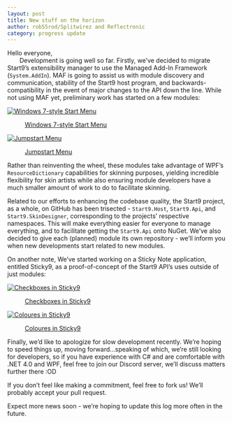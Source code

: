 ```yaml
---
layout: post
title: New stuff on the horizon
author: rob55rod/Splitwirez and Reflectronic
category: progress update
---
```

Hello everyone,  
&emsp;&emsp;Development is going well so far. Firstly, we’ve decided to migrate Start9’s extensibility manager 
to use the Managed Add-In Framework (`System.AddIn`). MAF is going to assist us with module discovery and 
communication, stability of the Start9 host program, and backwards-compatibility in the event of major changes 
to the API down the line. While not using MAF yet, preliminary work has started on a few modules:  

<div class="gallery">
<a href="https://i.imgur.com/650TMQe.png" data-size="411x536">
	<img src="https://i.imgur.com/gOt2hgf.jpg" alt="Windows 7-style Start Menu" />
	<figure>Windows 7-style Start Menu</figure>
</a>
<a href="https://i.imgur.com/l3PDHb1.gif" data-size="1366x768">
	<img src="https://i.imgur.com/QnK8Ebx.jpg" alt="Jumpstart Menu" />
	<figure>Jumpstart Menu</figure>
</a>
</div>  

Rather than reinventing the wheel, these modules take advantage of WPF’s `ResourceDictionary` capabilities for 
skinning purposes, yielding incredible flexibility for skin artists while also ensuring module developers have 
a much smaller amount of work to do to facilitate skinning.  

Related to our efforts to enhancing the codebase quality, the Start9 project, as a whole, on GitHub has been 
trisected - `Start9.Host`, `Start9.Api`, and `Start9.SkinDesigner`, corresponding to the projects’ respective 
namespaces. This will make everything easier for everyone to manage everything, and to facilitate getting the 
`Start9.Api` onto NuGet. We’ve also decided to give each (planned) module its own repository - we’ll inform you 
when new developments start related to new modules.  

On another note, We’ve started working on a Sticky Note application, entitled Sticky9, as a proof-of-concept 
of the Start9 API’s uses outside of just modules:  

<div class="gallery">
<a href="https://i.imgur.com/2Kjq4Wb.gif" data-size="608x416">
	<img src="https://i.imgur.com/PcZQ0Nd.jpg" alt="Checkboxes in Sticky9" />
	<figure>Checkboxes in Sticky9</figure>
</a>
<a href="https://i.imgur.com/J1mO8lP.gif" data-size="578x458">
	<img src="https://i.imgur.com/pKRyT7e.jpg" alt="Coloures in Sticky9" />
	<figure>Coloures in Sticky9</figure>
</a>
</div>  

Finally, we’d like to apologize for slow development recently. We’re hoping to speed things up, moving forward...speaking of which, 
we’re still looking for developers, so if you have experience with C# and are comfortable with .NET 4.0 and WPF, 
feel free to join our Discord server, we’ll discuss matters further there :OD  

If you don’t feel like making a commitment, feel free to fork us! We’ll probably accept your pull request.  

Expect more news soon - we’re hoping to update this log more often in the future.
